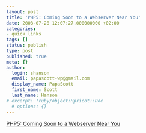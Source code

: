 ```yaml
---
layout: post
title: 'PHP5: Coming Soon to a Webserver Near You'
date: 2003-07-28 12:07:27.000000000 +02:00
categories:
- quick links
tags: []
status: publish
type: post
published: true
meta: {}
author:
  login: shanson
  email: papascott-wp@gmail.com
  display_name: PapaScott
  first_name: Scott
  last_name: Hanson
# excerpt: !ruby/object:Hpricot::Doc
  # options: {}
---
```

<p><a title="Note to self...l" href="http://www.sitepoint.com/article/1192/1">PHP5: Coming Soon to a Webserver Near You</a></p>
